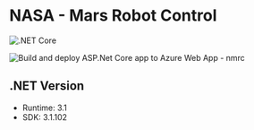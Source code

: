 # NASA - Mars Robot Control

![.NET Core](https://github.com/schivei/nmrc/workflows/.NET%20Core/badge.svg?branch=master)

![Build and deploy ASP.Net Core app to Azure Web App - nmrc](https://github.com/schivei/nmrc/workflows/Build%20and%20deploy%20ASP.Net%20Core%20app%20to%20Azure%20Web%20App%20-%20nmrc/badge.svg?branch=master)

## .NET Version
* Runtime: 3.1
* SDK: 3.1.102
